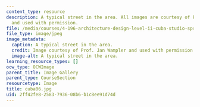 ```yaml
---
content_type: resource
description: A typical street in the area. All images are courtesy of Prof. Jan Wampler
  and used with permission.
file: /media/courses/4-196-architecture-design-level-ii-cuba-studio-spring-2004/2ff42fe82583793608b6b1c8ee91d74d_cuba06.jpg
file_type: image/jpeg
image_metadata:
  caption: A typical street in the area.
  credit: Image courtesy of Prof. Jan Wampler and used with permission.
  image-alt: A typical street in the area.
learning_resource_types: []
ocw_type: OCWImage
parent_title: Image Gallery
parent_type: CourseSection
resourcetype: Image
title: cuba06.jpg
uid: 2ff42fe8-2583-7936-08b6-b1c8ee91d74d
---
```

